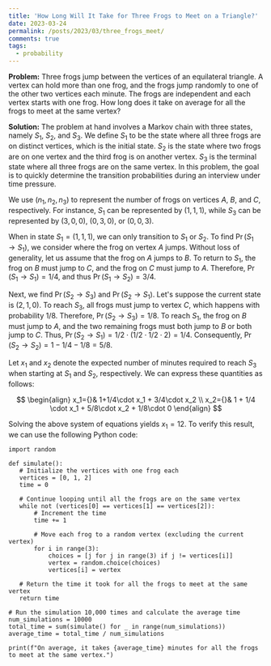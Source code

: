 ```yaml
---
title: 'How Long Will It Take for Three Frogs to Meet on a Triangle?'
date: 2023-03-24
permalink: /posts/2023/03/three_frogs_meet/
comments: true
tags:
  - probability
---
```


**Problem:** Three frogs jump between the vertices of an equilateral triangle. A vertex can hold more than one frog, and the frogs jump randomly to one of the other two vertices each minute. The frogs are independent and each vertex starts with one frog. How long does it take on average for all the frogs to meet at the same vertex?

**Solution:** The problem at hand involves a Markov chain with three states, namely $S_1$, $S_2$, and $S_3$. We define $S_1$ to be the state where all three frogs are on distinct vertices, which is the initial state. $S_2$ is the state where two frogs are on one vertex and the third frog is on another vertex. $S_3$ is the terminal state where all three frogs are on the same vertex. In this problem, the goal is to quickly determine the transition probabilities during an interview under time pressure.

We use $(n_1,n_2,n_3)$ to represent the number of frogs on vertices $A$, $B$, and $C$, respectively. For instance, $S_1$ can be represented by $(1,1,1)$, while $S_3$ can be represented by $(3,0,0)$, $(0,3,0)$, or $(0,0,3)$.

When in state $S_1=(1,1,1)$, we can only transition to $S_1$ or $S_2$. To find $\Pr(S_1\to S_1)$, we consider where the frog on vertex $A$ jumps. Without loss of generality, let us assume that the frog on $A$ jumps to $B$. To return to $S_1$, the frog on $B$ must jump to $C$, and the frog on $C$ must jump to $A$. Therefore, $\Pr(S_1\to S_1)=1/4$, and thus $\Pr(S_1\to S_2)=3/4$.

Next, we find $\Pr(S_2\to S_3)$ and $\Pr(S_2\to S_1)$. Let's suppose the current state is $(2,1,0)$. To reach $S_3$, all frogs must jump to vertex $C$, which happens with probability $1/8$. Therefore, $\Pr(S_2\to S_3)=1/8$. To reach $S_1$, the frog on $B$ must jump to $A$, and the two remaining frogs must both jump to $B$ or both jump to $C$. Thus, $\Pr(S_2\to S_1)=1/2\cdot (1/2\cdot 1/2\cdot 2)=1/4$. Consequently, $\Pr(S_2\to S_2)=1-1/4-1/8=5/8$.

Let $x_1$ and $x_2$ denote the expected number of minutes required to reach $S_3$ when starting at $S_1$ and $S_2$, respectively. We can express these quantities as follows:

$$
\begin{align}
x_1={}& 1+1/4\cdot x_1 + 3/4\cdot x_2  \\
x_2={}& 1 + 1/4 \cdot x_1 + 5/8\cdot x_2 + 1/8\cdot 0
\end{align}
$$
  
Solving the above system of equations yields $x_1=12$. To verify this result, we can use the following Python code:

 ```
 import random

def simulate():
    # Initialize the vertices with one frog each
    vertices = [0, 1, 2]
    time = 0
    
    # Continue looping until all the frogs are on the same vertex
    while not (vertices[0] == vertices[1] == vertices[2]):
        # Increment the time
        time += 1
        
        # Move each frog to a random vertex (excluding the current vertex)
        for i in range(3):
            choices = [j for j in range(3) if j != vertices[i]]
            vertex = random.choice(choices)
            vertices[i] = vertex
    
    # Return the time it took for all the frogs to meet at the same vertex
    return time

# Run the simulation 10,000 times and calculate the average time
num_simulations = 10000
total_time = sum(simulate() for _ in range(num_simulations))
average_time = total_time / num_simulations

print(f"On average, it takes {average_time} minutes for all the frogs to meet at the same vertex.")
 ```